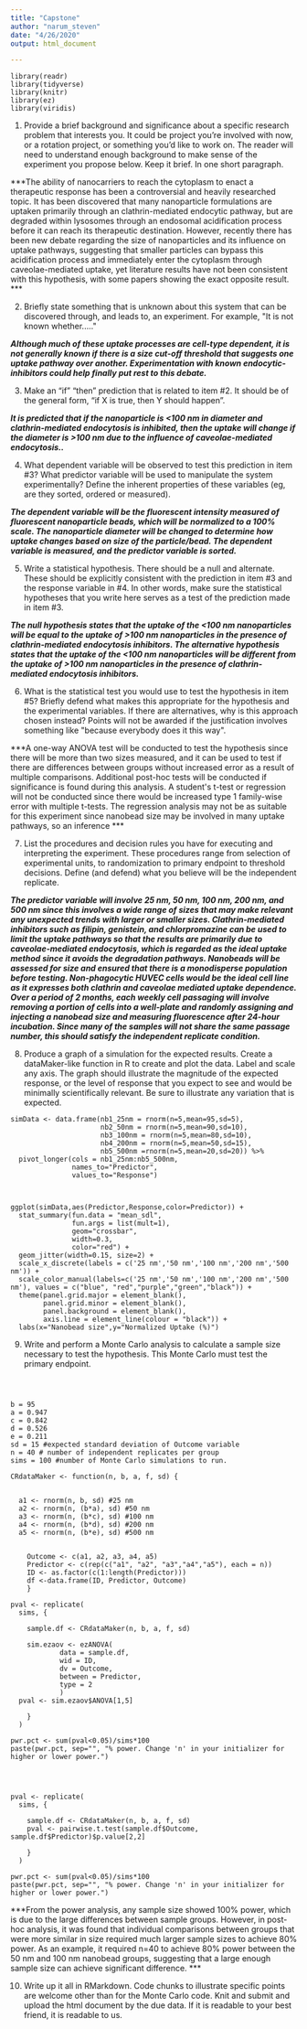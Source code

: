 ```yaml
---
title: "Capstone"
author: "narum_steven"
date: "4/26/2020"
output: html_document

---
```


```{r}
library(readr)
library(tidyverse)
library(knitr)
library(ez)
library(viridis)
```


1) Provide a brief background and significance about a specific research problem that interests you. It could be project you’re involved with now, or a rotation project, or something you’d like to work on. The reader will need to understand enough background to make sense of the experiment you propose below. Keep it brief. In one short paragraph.

***The ability of nanocarriers to reach the cytoplasm to enact a therapeutic response has been a controversial and heavily researched topic. It has been discovered that many nanoparticle formulations are uptaken primarily through an clathrin-mediated endocytic pathway, but are degraded within lysosomes through an endosomal acidification process before it can reach its therapeutic destination. However, recently there has been new debate regarding the size of nanoparticles and its influence on uptake pathways, suggesting that smaller particles can bypass this acidification process and immediately enter the cytoplasm through caveolae-mediated uptake, yet literature results have not been consistent with this hypothesis, with some papers showing the exact opposite result.  ***

2) Briefly state something that is unknown about this system that can be discovered through, and leads to, an experiment.  For example, "It is not known whether....."

***Although much of these uptake processes are cell-type dependent, it is not generally known if there is a size cut-off threshold that suggests one uptake pathway over another. Experimentation with known endocytic-inhibitors could help finally put rest to this debate.***

3) Make an “if” “then” prediction that is related to item #2. It should be of the general form, “if X is true, then Y should happen”.

***It is predicted that if the nanoparticle is <100 nm in diameter and clathrin-mediated endocytosis is inhibited, then the uptake will change if the diameter is >100 nm due to the influence of caveolae-mediated endocytosis..***

4) What dependent variable will be observed to test this prediction in item #3? What predictor variable will be used to manipulate the system experimentally? Define the inherent properties of these variables (eg, are they sorted, ordered or measured).

***The dependent variable will be the fluorescent intensity measured of fluorescent nanoparticle beads, which will be normalized to a 100% scale. The nanoparticle diameter will be changed to determine how uptake changes based on size of the particle/bead. The dependent variable is measured, and the predictor variable is sorted.***

5) Write a statistical hypothesis.  There should be a null and alternate. These should be explicitly consistent with the prediction in item #3 and the response variable in #4. In other words, make sure the statistical hypotheses that you write here serves as a test of the prediction made in item #3.

***The null hypothesis states that the uptake of the <100 nm nanoparticles will be equal to the uptake of >100 nm nanoparticles in the presence of clathrin-mediated endocytosis inhibitors. The alternative hypothesis states that the uptake of the <100 nm nanoparticles will be different from the uptake of >100 nm nanoparticles in the presence of clathrin-mediated endocytosis inhibitors.***

6) What is the statistical test you would use to test the hypothesis in item #5? Briefly defend what makes this appropriate for the hypothesis and the experimental variables. If there are alternatives, why is this approach chosen instead? Points will not be awarded if the justification involves something like "because everybody does it this way".

***A one-way ANOVA test will be conducted to test the hypothesis since there will be more than two sizes measured, and it can be used to test if there are differences between groups without increased error as a result of multiple comparisons. Additional post-hoc tests will be conducted if significance is found during this analysis. A student's t-test or regression will not be conducted since there would be increased type 1 family-wise error with multiple t-tests. The regression analysis may not be as suitable for this experiment since nanobead size may be involved in many uptake pathways, so an inference ***

7) List the procedures and decision rules you have for executing and interpreting the experiment. These procedures range from selection of experimental units, to randomization to primary endpoint to threshold decisions. Define (and defend) what you believe will be the independent replicate.

***The predictor variable will involve 25 nm, 50 nm, 100 nm, 200 nm, and 500 nm since this involves a wide range of sizes that may make relevant any unexpected trends with larger or smaller sizes. Clathrin-mediated inhibitors such as filipin, genistein, and chlorpromazine can be used to limit the uptake pathways so that the results are primarily due to caveolae-mediated endocytosis, which is regarded as the ideal uptake method since it avoids the degradation pathways. Nanobeads will be assessed for size and ensured that there is a monodisperse population before testing. Non-phagocytic HUVEC cells would be the ideal cell line as it expresses both clathrin and caveolae mediated uptake dependence. Over a period of 2 months, each weekly cell passaging will involve removing a portion of cells into a well-plate and randomly assigning and injecting a nanobead size and measuring fluorescence after 24-hour incubation. Since many of the samples will not share the same passage number, this should satisfy the independent replicate condition.***

8) Produce a graph of a simulation for the expected results. Create a dataMaker-like function in R to create and plot the data. Label and scale any axis. The graph should illustrate the magnitude of the expected response, or the level of response that you expect to see and would be minimally scientifically relevant. Be sure to illustrate any variation that is expected.

```{r}
simData <- data.frame(nb1_25nm = rnorm(n=5,mean=95,sd=5),
                      nb2_50nm = rnorm(n=5,mean=90,sd=10),
                      nb3_100nm = rnorm(n=5,mean=80,sd=10),
                      nb4_200nm = rnorm(n=5,mean=50,sd=15),
                      nb5_500nm =rnorm(n=5,mean=20,sd=20)) %>%
  pivot_longer(cols = nb1_25nm:nb5_500nm,
               names_to="Predictor",
               values_to="Response")



ggplot(simData,aes(Predictor,Response,color=Predictor)) +
  stat_summary(fun.data = "mean_sdl", 
               fun.args = list(mult=1), 
               geom="crossbar", 
               width=0.3, 
               color="red") +
  geom_jitter(width=0.15, size=2) +
  scale_x_discrete(labels = c('25 nm','50 nm','100 nm','200 nm','500 nm')) +
  scale_color_manual(labels=c('25 nm','50 nm','100 nm','200 nm','500 nm'), values = c("blue", "red","purple","green","black")) +
  theme(panel.grid.major = element_blank(), 
        panel.grid.minor = element_blank(),
        panel.background = element_blank(),
        axis.line = element_line(colour = "black")) +
  labs(x="Nanobead size",y="Normalized Uptake (%)")
```


9) Write and perform a Monte Carlo analysis to calculate a sample size necessary to test the hypothesis. This Monte Carlo must test the primary endpoint.

```{r}



b = 95
a = 0.947
c = 0.842
d = 0.526
e = 0.211
sd = 15 #expected standard deviation of Outcome variable
n = 40 # number of independent replicates per group
sims = 100 #number of Monte Carlo simulations to run. 

CRdataMaker <- function(n, b, a, f, sd) { 
  
  
  a1 <- rnorm(n, b, sd) #25 nm
  a2 <- rnorm(n, (b*a), sd) #50 nm
  a3 <- rnorm(n, (b*c), sd) #100 nm
  a4 <- rnorm(n, (b*d), sd) #200 nm
  a5 <- rnorm(n, (b*e), sd) #500 nm
  
    
    Outcome <- c(a1, a2, a3, a4, a5)
    Predictor <- c(rep(c("a1", "a2", "a3","a4","a5"), each = n))
    ID <- as.factor(c(1:length(Predictor)))
    df <-data.frame(ID, Predictor, Outcome)
    }

pval <- replicate(
  sims, {

    sample.df <- CRdataMaker(n, b, a, f, sd)

    sim.ezaov <- ezANOVA(
            data = sample.df,
            wid = ID,
            dv = Outcome,
            between = Predictor,
            type = 2
            )
  pval <- sim.ezaov$ANOVA[1,5]

    }
  )

pwr.pct <- sum(pval<0.05)/sims*100
paste(pwr.pct, sep="", "% power. Change 'n' in your initializer for higher or lower power.")




pval <- replicate(
  sims, {
 
    sample.df <- CRdataMaker(n, b, a, f, sd)
    pval <- pairwise.t.test(sample.df$Outcome, sample.df$Predictor)$p.value[2,2]
    
    }
  )

pwr.pct <- sum(pval<0.05)/sims*100
paste(pwr.pct, sep="", "% power. Change 'n' in your initializer for higher or lower power.")
```

***From the power analysis, any sample size showed 100% power, which is due to the large differences between sample groups. However, in post-hoc analysis, it was found that individual comparisons between groups that were more similar in size required much larger sample sizes to achieve 80% power. As an example, it required n=40 to achieve 80% power between the 50 nm and 100 nm nanobead groups, suggesting that a large enough sample size can achieve significant difference. ***

10) Write up it all in RMarkdown. Code chunks to illustrate specific points are welcome other than for the Monte Carlo code. Knit and submit and upload the html document by the due data. If it is readable to your best friend, it is readable to us.


